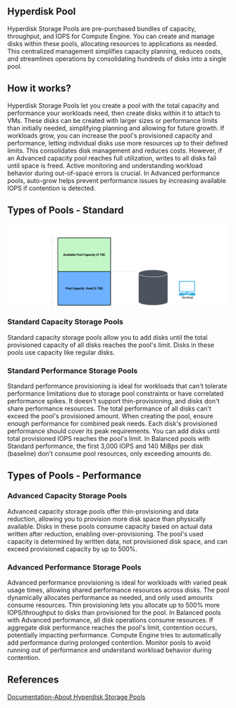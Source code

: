 ## Hyperdisk Pool

Hyperdisk Storage Pools are pre-purchased bundles of capacity, throughput, and IOPS for Compute Engine. You can create and manage disks within these pools, allocating resources to applications as needed. This centralized management simplifies capacity planning, reduces costs, and streamlines operations by consolidating hundreds of disks into a single pool.

## How it works?

Hyperdisk Storage Pools let you create a pool with the total capacity and performance your workloads need, then create disks within it to attach to VMs. These disks can be created with larger sizes or performance limits than initially needed, simplifying planning and allowing for future growth. If workloads grow, you can increase the pool's provisioned capacity and performance, letting individual disks use more resources up to their defined limits. This consolidates disk management and reduces costs. However, if an Advanced capacity pool reaches full utilization, writes to all disks fail until space is freed. Active monitoring and understanding workload behavior during out-of-space errors is crucial. In Advanced performance pools, auto-grow helps prevent performance issues by increasing available IOPS if contention is detected.

## Types of Pools - Standard

![1724668336352](image/hyperdisk-pool/1724668336352.png)

### Standard Capacity Storage Pools

Standard capacity storage pools allow you to add disks until the total provisioned capacity of all disks reaches the pool's limit. Disks in these pools use capacity like regular disks.

### Standard Performance Storage Pools

Standard performance provisioning is ideal for workloads that can't tolerate performance limitations due to storage pool constraints or have correlated performance spikes. It doesn't support thin-provisioning, and disks don't share performance resources. The total performance of all disks can't exceed the pool's provisioned amount. When creating the pool, ensure enough performance for combined peak needs. Each disk's provisioned performance should cover its peak requirements. You can add disks until total provisioned IOPS reaches the pool's limit. In Balanced pools with Standard performance, the first 3,000 IOPS and 140 MiBps per disk (baseline) don't consume pool resources, only exceeding amounts do.

## Types of Pools - Performance

### Advanced Capacity Storage Pools

Advanced capacity storage pools offer thin-provisioning and data reduction, allowing you to provision more disk space than physically available. Disks in these pools consume capacity based on actual data written after reduction, enabling over-provisioning. The pool's used capacity is determined by written data, not provisioned disk space, and can exceed provisioned capacity by up to 500%.

### Advanced Performance Storage Pools

Advanced performance provisioning is ideal for workloads with varied peak usage times, allowing shared performance resources across disks. The pool dynamically allocates performance as needed, and only used amounts consume resources. Thin provisioning lets you allocate up to 500% more IOPS/throughput to disks than provisioned for the pool. In Balanced pools with Advanced performance, all disk operations consume resources. If aggregate disk performance reaches the pool's limit, contention occurs, potentially impacting performance. Compute Engine tries to automatically add performance during prolonged contention. Monitor pools to avoid running out of performance and understand workload behavior during contention.

## References

[Documentation-About Hyperdisk Storage Pools](https://cloud.google.com/compute/docs/disks/storage-pools)
